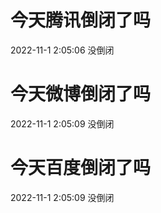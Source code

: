 # 今天腾讯倒闭了吗

2022-11-1 2:05:06 没倒闭

# 今天微博倒闭了吗

2022-11-1 2:05:09 没倒闭

# 今天百度倒闭了吗

2022-11-1 2:05:09 没倒闭

